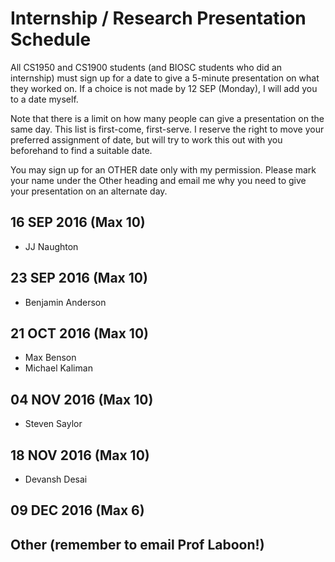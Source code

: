 # Internship / Research Presentation Schedule

All CS1950 and CS1900 students (and BIOSC students who did an internship) must sign up for a date to give a 5-minute presentation on what they worked on.  If a choice is not made by 12 SEP (Monday), I will add you to a date myself.

Note that there is a limit on how many people can give a presentation on the same day.  This list is first-come, first-serve.  I reserve the right to move your preferred assignment of date, but will try to work this out with you beforehand to find a suitable date.

You may sign up for an OTHER date only with my permission.  Please mark your name under the Other heading and email me why you need to give your presentation on an alternate day.

## 16 SEP 2016 (Max 10)
* JJ Naughton

## 23 SEP 2016 (Max 10)
* Benjamin Anderson

## 21 OCT 2016 (Max 10)
* Max Benson
* Michael Kaliman

## 04 NOV 2016 (Max 10)
* Steven Saylor

## 18 NOV 2016 (Max 10)
* Devansh Desai

## 09 DEC 2016 (Max 6)

## Other (remember to email Prof Laboon!)
